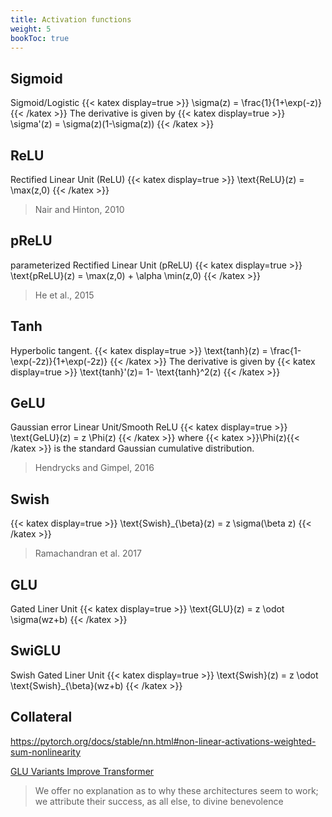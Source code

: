 ```yaml
---
title: Activation functions
weight: 5
bookToc: true
---
```


## Sigmoid

Sigmoid/Logistic
{{< katex display=true >}}
\sigma(z) = \frac{1}{1+\exp(-z)}
{{< /katex >}}
The derivative is given by
{{< katex display=true >}}
\sigma'(z) = \sigma(z)(1-\sigma(z))
{{< /katex >}}

## ReLU

Rectified Linear Unit (ReLU)
{{< katex display=true >}}
\text{ReLU}(z) = \max(z,0)
{{< /katex >}}

> Nair and Hinton, 2010

## pReLU

parameterized Rectified Linear Unit (pReLU)
{{< katex display=true >}}
\text{pReLU}(z) = \max(z,0) + \alpha \min(z,0)
{{< /katex >}}

> He et al., 2015

## Tanh

Hyperbolic tangent.
{{< katex display=true >}}
\text{tanh}(z) = \frac{1-\exp(-2z)}{1+\exp(-2z)}
{{< /katex >}}
The derivative is given by
{{< katex display=true >}}
\text{tanh}'(z)= 1- \text{tanh}^2(z)
{{< /katex >}}

## GeLU
Gaussian error Linear Unit/Smooth ReLU
{{< katex display=true >}}
\text{GeLU}(z) = z \Phi(z)
{{< /katex >}}
where {{< katex >}}\Phi(z){{< /katex >}} is the standard Gaussian cumulative distribution.

> Hendrycks and Gimpel, 2016

## Swish

{{< katex display=true >}}
\text{Swish}_{\beta}(z) = z \sigma(\beta z)
{{< /katex >}}
> Ramachandran et al. 2017

## GLU
Gated Liner Unit
{{< katex display=true >}}
\text{GLU}(z) = z \odot \sigma(wz+b)
{{< /katex >}}



## SwiGLU

Swish Gated Liner Unit
{{< katex display=true >}}
\text{Swish}(z) = z \odot \text{Swish}_{\beta}(wz+b)
{{< /katex >}}

## Collateral

https://pytorch.org/docs/stable/nn.html#non-linear-activations-weighted-sum-nonlinearity

[GLU Variants Improve Transformer](https://arxiv.org/pdf/2002.05202)

> We offer no explanation as to why these architectures seem to work; we attribute their success, as all else, to divine benevolence
